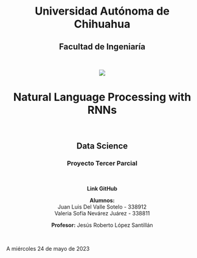 <h1 align="center">
  <b>Universidad Autónoma de Chihuahua</b>
</h1>
<h2 align="center">
  <b>Facultad de Ingeniaría</b>
</h2>
<br>
<p align = "center">
  <a href="https://sega.uach.mx/">
     <img src="https://drive.google.com/uc?id=1n8NdPSF4WAZRxVomm74jf0zLU9ibdxqT">
  </a>
</p>

<h1 align="center">
  <b>Natural Language Processing with RNNs</b>
</h1>
<br>

<h2 align="center">
  <b>Data Science</b>
</h2>

<h3 align="center">
  <b>Proyecto Tercer Parcial</b>
</h3>
<br>
<p align="center">
<b>Link GitHub</b><br>
<href> </href>
</p>
<p align="center">
  <b>Alumnos: </b><br>
  Juan Luis Del Valle Sotelo - 338912 
  <br>
  Valeria Sofía Nevárez Juárez - 338811
</p>
<p align="center">
  <b>Profesor:</b>
  Jesús Roberto López Santillán
</p>
<br>



<p align="left">
  A miércoles 24 de mayo de 2023
</p>
